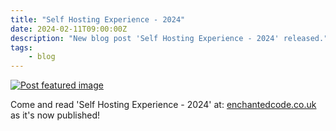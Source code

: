 ```yaml
---
title: "Self Hosting Experience - 2024"
date: 2024-02-11T09:00:00Z
description: "New blog post 'Self Hosting Experience - 2024' released."
tags:
    - blog
---
```


[![Post featured image](https://assets.enchantedcode.co.uk/blog/self-hosting-experience/featured.png)](https://enchantedcode.co.uk/blog/self-hosting-experience/)

Come and read 'Self Hosting Experience - 2024' at: [enchantedcode.co.uk](https://enchantedcode.co.uk/blog/self-hosting-experience/) as it's now published!
